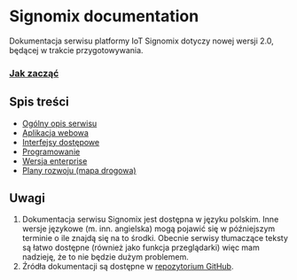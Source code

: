 # Signomix documentation

Dokumentacja serwisu platformy IoT Signomix dotyczy nowej wersji 2.0, będącej w trakcie przygotowywania.

### [Jak zacząć](/app/getting_started.md)

## Spis treści

- [Ogólny opis serwisu](introduction.md)
- [Aplikacja webowa](/app/index.md)
- [Interfejsy dostępowe](/api/index.md)
- [Programowanie](/development/index.md)
- [Wersja enterprise](/enterprise/index.md)
- [Plany rozwoju (mapa drogowa)](https://github.com/orgs/signomix/projects/4)

## Uwagi
 1. Dokumentacja serwisu Signomix jest dostępna w języku polskim. Inne wersje językowe (m. inn. angielska) mogą pojawić się w późniejszym terminie o ile znajdą się na to środki. Obecnie serwisy tłumaczące teksty są łatwo dostępne (również jako funkcja przeglądarki) więc mam nadzieję, że to nie będzie dużym problemem.
 2. Źródła dokumentacji są dostępne w [repozytorium GitHub](https://github.com/signomix/signomix-documentation).
